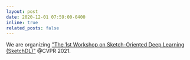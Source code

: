 ```yaml
---
layout: post
date: 2020-12-01 07:59:00-0400
inline: true
related_posts: false
---
```


We are organizing ["The 1st Workshop on Sketch-Oriented Deep Learning (SketchDL)"](https://sketchdl.github.io/) @CVPR 2021.
